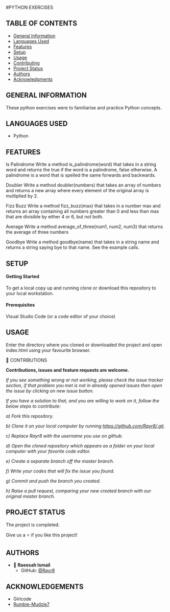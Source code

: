 #PYTHON EXERCISES

## TABLE OF CONTENTS

- [General Information](https://github.com/Rayr8/Dom-Wesbite-Project#general-information)
- [Languages Used](https://github.com/Rayr8/Dom-Wesbite-Project#languages-used)
- [Features](https://github.com/Rayr8/Dom-Wesbite-Project#features)
- [Setup](https://github.com/Rayr8/Dom-Wesbite-Project#setup)
- [Usage](https://github.com/Rayr8/Dom-Wesbite-Project#usage)
- [Contributing](https://github.com/Rayr8/Dom-Wesbite-Project#contributing)
- [Project Status](https://github.com/Rayr8/Dom-Wesbite-Project#project-status)
- [Authors](https://github.com/Rayr8/Dom-Wesbite-Project#authors)
- [Acknowledgments](https://github.com/Rayr8/Dom-Wesbite-Project#acknowledgements)

## GENERAL INFORMATION

These python exercises were to familiarise and practice Python concepts.

## LANGUAGES USED

- Python

## FEATURES

Is Palindrome
Write a method is_palindrome(word) that takes in a string word and returns the true if the word is a palindrome, false otherwise. A palindrome is a word that is spelled the same forwards and backwards.

Doubler
Write a method doubler(numbers) that takes an array of numbers and returns a new array where every element of the original array is multiplied by 2.

Fizz Buzz
Write a method fizz_buzz(max) that takes in a number max and returns an array containing all numbers greater than 0 and less than max that are divisible by either 4 or 6, but not both.

Average
Write a method average_of_three(num1, num2, num3) that returns the average of three numbers

Goodbye
Write a method goodbye(name) that takes in a string name and returns a string saying bye to that name. See the example calls.

## SETUP

#### Getting Started

To get a local copy up and running clone or download this repository to your local workstation.

#### Prerequisites

Visual Studio Code (or a code editor of your choice)

## USAGE

Enter the directory where you cloned or downloaded the project and open index.html using your favourite browser.

:handshake: CONTRIBUTIONS

**Contributions, issues and feature requests are welcome.**

*If you see something wrong or not working, please check the issue tracker section, if that problem you met is not in already opened issues then open the issue by clicking on new issue button.* 

*If you have a solution to that, and you are willing to work on it, follow the below steps to contribute:* 

*a) Fork this repository.* 

*b) Clone it on your local computer by running https://github.com/Rayr8/.git.* 

*c) Replace Rayr8 with the username you use on github.* 

*d) Open the cloned repository which appears as a folder on your local computer with your favorite code editor.* 

*e) Create a separate branch off the master branch.* 

*f) Write your codes that will fix the issue you found.*

*g) Commit and push the branch you created.*

*h) Raise a pull request, comparing your new created branch with our original master branch.*

## PROJECT STATUS 

The project is completed. 

Give us a :star: if you like this project!

## AUTHORS

- :bust_in_silhouette: **Raeesah Ismail** 
  - GitHub: [@Rayr8](https://github.com/Rayr8)

## ACKNOWLEDGEMENTS

- Girlcode
- [Rumbie-Mudzie7](https://github.com/Rumbie-Mudzie7)

